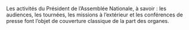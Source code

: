 Les activités du Président de l’Assemblée Nationale, à savoir : les audiences, les tournées, les missions à l’extérieur et les conférences de presse font l’objet de couverture classique de la part des organes.